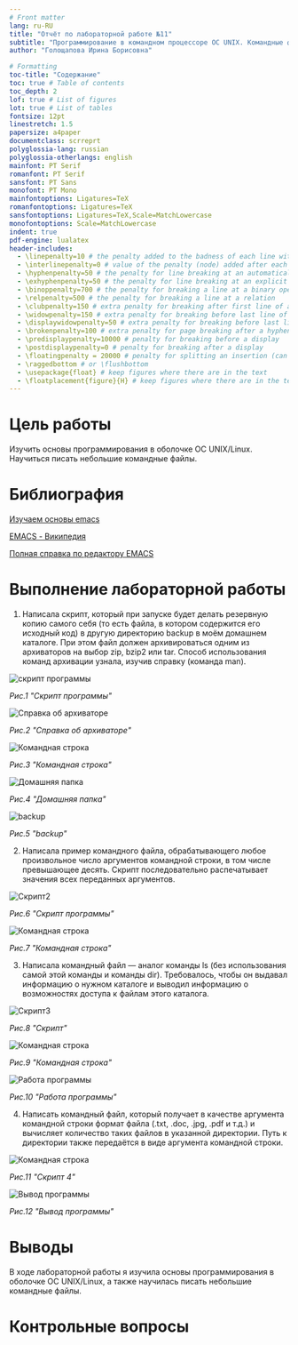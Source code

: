 ```yaml
---
# Front matter
lang: ru-RU
title: "Отчёт по лабораторной работе №11"
subtitle: "Программирование в командном процессоре ОС UNIX. Командные файлы"
author: "Голощапова Ирина Борисовна"

# Formatting
toc-title: "Содержание"
toc: true # Table of contents
toc_depth: 2
lof: true # List of figures
lot: true # List of tables
fontsize: 12pt
linestretch: 1.5
papersize: a4paper
documentclass: scrreprt
polyglossia-lang: russian
polyglossia-otherlangs: english
mainfont: PT Serif
romanfont: PT Serif
sansfont: PT Sans
monofont: PT Mono
mainfontoptions: Ligatures=TeX
romanfontoptions: Ligatures=TeX
sansfontoptions: Ligatures=TeX,Scale=MatchLowercase
monofontoptions: Scale=MatchLowercase
indent: true
pdf-engine: lualatex
header-includes:
  - \linepenalty=10 # the penalty added to the badness of each line within a paragraph (no associated penalty node) Increasing the value makes tex try to have fewer lines in the paragraph.
  - \interlinepenalty=0 # value of the penalty (node) added after each line of a paragraph.
  - \hyphenpenalty=50 # the penalty for line breaking at an automatically inserted hyphen
  - \exhyphenpenalty=50 # the penalty for line breaking at an explicit hyphen
  - \binoppenalty=700 # the penalty for breaking a line at a binary operator
  - \relpenalty=500 # the penalty for breaking a line at a relation
  - \clubpenalty=150 # extra penalty for breaking after first line of a paragraph
  - \widowpenalty=150 # extra penalty for breaking before last line of a paragraph
  - \displaywidowpenalty=50 # extra penalty for breaking before last line before a display math
  - \brokenpenalty=100 # extra penalty for page breaking after a hyphenated line
  - \predisplaypenalty=10000 # penalty for breaking before a display
  - \postdisplaypenalty=0 # penalty for breaking after a display
  - \floatingpenalty = 20000 # penalty for splitting an insertion (can only be split footnote in standard LaTeX)
  - \raggedbottom # or \flushbottom
  - \usepackage{float} # keep figures where there are in the text
  - \floatplacement{figure}{H} # keep figures where there are in the text
---
```


# Цель работы

Изучить основы программирования в оболочке ОС UNIX/Linux. Научиться писать небольшие командные файлы.

# Библиография
[Изучаем основы emacs](https://aixportal.ru/emacs/#:~:text=Овладейте%20редактором%20Emacs%20и%20погрузитесь,в%20качестве%20полноценной%20среды%20разработки)


[EMACS - Википедия](https://ru.wikipedia.org/wiki/Emacs)



[Полная справка по редактору EMACS](https://pythonist-ru.turbopages.org/pythonist.ru/s/tekstovyj-redaktor-emacs/)


# Выполнение лабораторной работы


1. Написала скрипт, который при запуске будет делать резервную копию самого себя (то есть файла, в котором содержится его исходный код) в другую директорию
backup в моём домашнем каталоге. При этом файл должен архивироваться одним из архиваторов на выбор zip, bzip2 или tar. Способ использования команд
архивации узнала, изучив справку (команда man).

![скрипт программы](screen/1.1.png)

*Рис.1 "Скрипт программы"*


![Справка об архиваторе](screen/1.2.png)

*Рис.2 "Справка об архиваторе"*


![Командная строка](screen/1.3.png)

*Рис.3 "Командная строка"*


![Домашняя папка](screen/1.4.png)

*Рис.4 "Домашняя папка"*



![backup](screen/1.5.png) 

*Рис.5 "backup"*


2. Написала пример командного файла, обрабатывающего любое произвольное
число аргументов командной строки, в том числе превышающее десять. Скрипт последовательно распечатывает значения всех переданных
аргументов.

![Скрипт2](screen/2.1.png) 

*Рис.6 "Скрипт программы"*

![Командная строка](screen/2.2.png) 

*Рис.7 "Командная строка"*


3. Написала командный файл — аналог команды ls (без использования самой этой команды и команды dir). Требовалось, чтобы он выдавал информацию о нужном
каталоге и выводил информацию о возможностях доступа к файлам этого каталога.

![Скрипт3](screen/3.1.png) 

*Рис.8 "Скрипт"*

![Командная строка](screen/3.2.png) 

*Рис.9 "Командная строка"*

![Работа программы](screen/3.3.png) 

*Рис.10 "Работа программы"*

4. Написать командный файл, который получает в качестве аргумента командной
строки формат файла (.txt, .doc, .jpg, .pdf и т.д.) и вычисляет количество
таких файлов в указанной директории. Путь к директории также передаётся в
виде аргумента командной строки.


![Командная строка](screen/4.1.png) 

*Рис.11 "Скрипт 4"*

![Вывод программы](screen/4.2.png) 

*Рис.12 "Вывод программы"*


# Выводы

В ходе лабораторной работы я изучила основы программирования в оболочке ОС UNIX/Linux, а также научилась писать небольшие командные файлы.




# Контрольные вопросы

